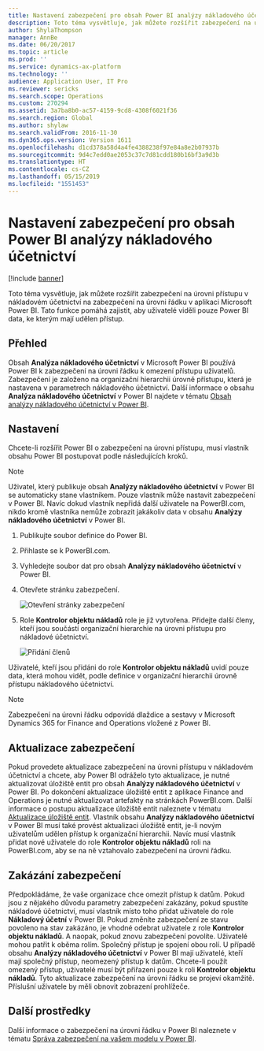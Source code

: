 ```yaml
---
title: Nastavení zabezpečení pro obsah Power BI analýzy nákladového účetnictví
description: Toto téma vysvětluje, jak můžete rozšířit zabezpečení na úrovni přístupu v nákladovém účetnictví na zabezpečení na úrovni řádku v aplikaci Microsoft Power BI. Tato funkce pomáhá zajistit, aby uživatelé viděli pouze Power BI data, ke kterým mají udělen přístup.
author: ShylaThompson
manager: AnnBe
ms.date: 06/20/2017
ms.topic: article
ms.prod: ''
ms.service: dynamics-ax-platform
ms.technology: ''
audience: Application User, IT Pro
ms.reviewer: sericks
ms.search.scope: Operations
ms.custom: 270294
ms.assetid: 3a7ba8b0-ac57-4159-9cd8-4308f6021f36
ms.search.region: Global
ms.author: shylaw
ms.search.validFrom: 2016-11-30
ms.dyn365.ops.version: Version 1611
ms.openlocfilehash: d1cd378a58d4a4fe4388238f97e84a8e2b07937b
ms.sourcegitcommit: 9d4c7edd0ae2053c37c7d81cdd180b16bf3a9d3b
ms.translationtype: HT
ms.contentlocale: cs-CZ
ms.lasthandoff: 05/15/2019
ms.locfileid: "1551453"
---
```

# <a name="set-up-security-for-the-cost-accounting-analysis-power-bi-content"></a>Nastavení zabezpečení pro obsah Power BI analýzy nákladového účetnictví

[!include [banner](../includes/banner.md)]

Toto téma vysvětluje, jak můžete rozšířit zabezpečení na úrovni přístupu v nákladovém účetnictví na zabezpečení na úrovni řádku v aplikaci Microsoft Power BI. Tato funkce pomáhá zajistit, aby uživatelé viděli pouze Power BI data, ke kterým mají udělen přístup.

## <a name="overview"></a>Přehled

Obsah **Analýza nákladového účetnictví** v Microsoft Power BI používá Power BI k zabezpečení na úrovni řádku k omezení přístupu uživatelů. Zabezpečení je založeno na organizační hierarchii úrovně přístupu, která je nastavena v parametrech nákladového účetnictví. Další informace o obsahu **Analýza nákladového účetnictví** v Power BI najdete v tématu [Obsah analýzy nákladového účetnictví v Power BI](cost-accounting-analysis-content-pack.md).

## <a name="setup"></a>Nastavení
Chcete-li rozšířit Power BI o zabezpečení na úrovni přístupu, musí vlastník obsahu Power BI postupovat podle následujících kroků.

> [!NOTE]
> Uživatel, který publikuje obsah **Analýzy nákladového účetnictví** v Power BI se automaticky stane vlastníkem. Pouze vlastník může nastavit zabezpečení v Power BI. Navíc dokud vlastník nepřidá další uživatele na PowerBI.com, nikdo kromě vlastníka nemůže zobrazit jakákoliv data v obsahu **Analýzy nákladového účetnictví** v Power BI.

1. Publikujte soubor definice do Power BI.
2. Přihlaste se k PowerBI.com.
3. Vyhledejte soubor dat pro obsah **Analýzy nákladového účetnictví** v Power BI.
4. Otevřete stránku zabezpečení.

    ![Otevření stránky zabezpečení](./media/CA-picture-1.png)

5. Role **Kontrolor objektu nákladů** role je již vytvořena. Přidejte další členy, kteří jsou součástí organizační hierarchie na úrovni přístupu pro nákladové účetnictví.

    ![Přidání členů](./media/CA-picture-2.png)

Uživatelé, kteří jsou přidáni do role **Kontrolor objektu nákladů** uvidí pouze data, která mohou vidět, podle definice v organizační hierarchii úrovně přístupu nákladového účetnictví.

> [!NOTE]
> Zabezpečení na úrovni řádku odpovídá dlaždice a sestavy v Microsoft Dynamics 365 for Finance and Operations vložené z Power BI.

## <a name="updating-security"></a>Aktualizace zabezpečení
Pokud provedete aktualizace zabezpečení na úrovni přístupu v nákladovém účetnictví a chcete, aby Power BI odráželo tyto aktualizace, je nutné aktualizovat úložiště entit pro obsah **Analýzy nákladového účetnictví** v Power BI. Po dokončení aktualizace úložiště entit z aplikace Finance and Operations je nutné aktualizovat artefakty na stránkách PowerBI.com. Další informace o postupu aktualizace úložiště entit naleznete v tématu [Aktualizace úložiště entit](power-bi-integration-entity-store.md#update-entity-store). Vlastník obsahu **Analýzy nákladového účetnictví** v Power BI musí také provést aktualizaci úložiště entit, je-li novým uživatelům udělen přístup k organizační hierarchii. Navíc musí vlastník přidat nové uživatele do role **Kontrolor objektu nákladů** roli na PowerBI.com, aby se na ně vztahovalo zabezpečení na úrovni řádku.

## <a name="disabling-security"></a>Zakázání zabezpečení
Předpokládáme, že vaše organizace chce omezit přístup k datům. Pokud jsou z nějakého důvodu parametry zabezpečení zakázány, pokud spustíte nákladové účetnictví, musí vlastník místo toho přidat uživatele do role **Nákladový účetní** v Power BI. Pokud změníte zabezpečení ze stavu povoleno na stav zakázáno, je vhodné odebrat uživatele z role **Kontrolor objektu nákladů**. A naopak, pokud znovu zabezpečení povolíte. Uživatelé mohou patřit k oběma rolím. Společný přístup je spojení obou rolí. U případě obsahu **Analýzy nákladového účetnictví** v Power BI mají uživatelé, kteří mají společný přístup, neomezený přístup k datům. Chcete-li použít omezený přístup, uživatelé musí být přiřazeni pouze k roli **Kontrolor objektu nákladů**. Tyto aktualizace zabezpečení na úrovni řádku se projeví okamžitě. Příslušní uživatele by měli obnovit zobrazení prohlížeče.

## <a name="additional-resources"></a>Další prostředky
Další informace o zabezpečení na úrovni řádku v Power BI naleznete v tématu [Správa zabezpečení na vašem modelu v Power BI](https://powerbi.microsoft.com/en-us/documentation/powerbi-admin-rls/#manage-security-on-your-model).
